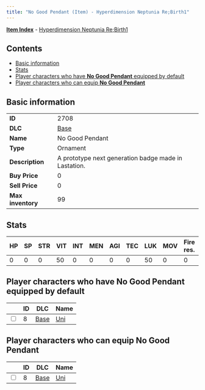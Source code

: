 ```yaml
---
title: "No Good Pendant (Item) - Hyperdimension Neptunia Re;Birth1"
---
```


[**Item Index**](/neptunia/rb1/item/index.html) - [Hyperdimension Neptunia Re;Birth1](/neptunia/rb1)

## Contents

- [Basic information](#basic-information)
- [Stats](#stats)
- [Player characters who have **No Good Pendant** equipped by default](#player-characters-who-have-no-good-pendant-equipped-by-default)
- [Player characters who can equip **No Good Pendant**](#player-characters-who-can-equip-no-good-pendant)

## Basic information

|   |   |
| -- | -- |
| **ID** | 2708 |
| **DLC** | [Base](/neptunia/rb1/dlc/1-base.html) |
| **Name** | No Good Pendant |
| **Type** | Ornament |
| **Description** | A prototype next generation badge made in Lastation. |
| **Buy Price** | 0 |
| **Sell Price** | 0 |
| **Max inventory** | 99 |


## Stats

| HP | SP | STR | VIT | INT | MEN | AGI | TEC | LUK | MOV | Fire res. | Ice res. | Wind res. | Lightning res. |
| -- | -- | --- | --- | --- | --- | --- | --- | --- | --- | --------- | -------- | --------- | -------------- |
| 0 | 0 | 0 | 50 | 0 | 0 | 0 | 0 | 50 | 0 | 0 | 0 | 0 | 0 |


## Player characters who have **No Good Pendant** equipped by default

|    | ID | DLC | Name |
| -- | -- | --- | ---- |
| <input type="checkbox" id="rb1-player-1-8" class="trackbox" /> | 8 | [Base](/neptunia/rb1/dlc/1-base.html) | [Uni](/neptunia/rb1/player/1-8-uni.html) |


## Player characters who can equip **No Good Pendant**

|    | ID | DLC | Name |
| -- | -- | --- | ---- |
| <input type="checkbox" id="rb1-player-1-8" class="trackbox" /> | 8 | [Base](/neptunia/rb1/dlc/1-base.html) | [Uni](/neptunia/rb1/player/1-8-uni.html) |
